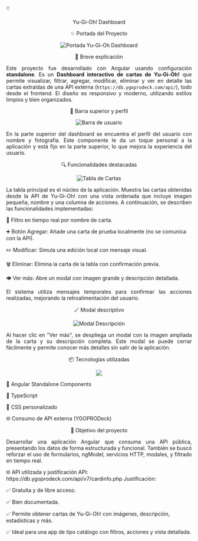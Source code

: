 🃏 <p align="center">Yu-Gi-Oh! Dashboard</p>
<p align="center">✨ Portada del Proyecto</p>
<p align="center"> <img src="https://github.com/user-attachments/assets/7a1e7243-ee8a-4318-86b5-6af9b7779048" alt="Portada Yu-Gi-Oh Dashboard" /> </p>
<p align="center">📌 Breve explicación</p>
<p align="justify"> Este proyecto fue desarrollado con Angular usando configuración <strong>standalone</strong>. Es un <strong>Dashboard interactivo de cartas de Yu-Gi-Oh!</strong> que permite visualizar, filtrar, agregar, modificar, eliminar y ver en detalle las cartas extraídas de una API externa (<code>https://db.ygoprodeck.com/api/</code>), todo desde el frontend. El diseño es responsivo y moderno, utilizando estilos limpios y bien organizados. </p>
<p align="center">🧭 Barra superior y perfil</p>
<p align="center"> <img src="https://github.com/user-attachments/assets/YOUR-IMAGE-URL-PROFILE.png" alt="Barra de usuario" /> </p> <p align="justify"> En la parte superior del dashboard se encuentra el perfil del usuario con nombre y fotografía. Este componente le da un toque personal a la aplicación y está fijo en la parte superior, lo que mejora la experiencia del usuario. </p>
<p align="center">🔍 Funcionalidades destacadas</p>
<p align="center"> <img src="https://github.com/user-attachments/assets/YOUR-IMAGE-URL-TABLE.png" alt="Tabla de Cartas" /> </p> <p align="justify"> La tabla principal es el núcleo de la aplicación. Muestra las cartas obtenidas desde la API de Yu-Gi-Oh! con una vista ordenada que incluye imagen pequeña, nombre y una columna de acciones. A continuación, se describen las funcionalidades implementadas: </p>
🔎 Filtro en tiempo real por nombre de carta.

➕ Botón Agregar: Añade una carta de prueba localmente (no se comunica con la API).

✏️ Modificar: Simula una edición local con mensaje visual.

🗑️ Eliminar: Elimina la carta de la tabla con confirmación previa.

👁️ Ver más: Abre un modal con imagen grande y descripción detallada.

<p align="justify"> El sistema utiliza mensajes temporales para confirmar las acciones realizadas, mejorando la retroalimentación del usuario. </p>
<p align="center">🪄 Modal descriptivo</p>
<p align="center"> <img src="https://github.com/user-attachments/assets/YOUR-IMAGE-URL-MODAL.png" alt="Modal Descripción" /> </p> <p align="justify"> Al hacer clic en "Ver más", se despliega un modal con la imagen ampliada de la carta y su descripción completa. Este modal se puede cerrar fácilmente y permite conocer más detalles sin salir de la aplicación. </p>
<p align="center">📦 Tecnologías utilizadas</p>
<p align="center"> <img src="https://skillicons.dev/icons?i=angular,typescript,html,css" /> </p>
🔺 Angular Standalone Components

🧠 TypeScript

🎨 CSS personalizado

🌐 Consumo de API externa (YGOPRODeck)

<p align="center">🎯 Objetivo del proyecto</p>
<p align="justify"> Desarrollar una aplicación Angular que consuma una API pública, presentando los datos de forma estructurada y funcional. También se buscó reforzar el uso de formularios, ngModel, servicios HTTP, modales, y filtrado en tiempo real. </p>
🌐 API utilizada y justificación
API: https://db.ygoprodeck.com/api/v7/cardinfo.php
Justificación:

✅ Gratuita y de libre acceso.

✅ Bien documentada.

✅ Permite obtener cartas de Yu-Gi-Oh! con imágenes, descripción, estadísticas y más.

✅ Ideal para una app de tipo catálogo con filtros, acciones y vista detallada.

